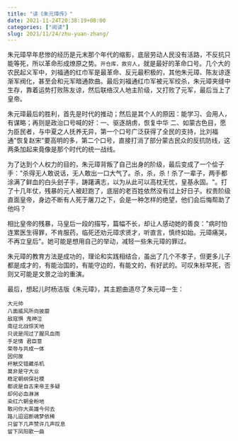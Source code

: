 ```yaml
---
title: "读《朱元璋传》"
date: 2021-11-24T20:38:19+08:00
categories: ["阅读"]
slug: 2021/11/24/zhu-yuan-zhang/
---
```


朱元璋早年悲惨的经历是元末那个年代的缩影，底层劳动人民没有活路，不反抗只能等死，所以革命形成燎原之势。`开仓库，救穷人`，就是最好的革命口号。几个大的农民起义军中，刘福通的红巾军是最革命、反元最积极的，其他朱元璋、陈友谅逐渐军阀化，甚至会和元军暗通款曲。最后刘福通红巾军被元军绞杀，朱元璋夹缝中生存，靠着运势打败陈友谅，然后联络汉人地主阶级，又打败了元军，最后当上了皇帝。

朱元璋最后的胜利，首先是时代的推动；然后是其个人的原因：能学习、会用人，有谋略；再则是政治口号喊的好：一、驱逐胡虏，恢复中华 二、如蒙古色目，愿为臣民者，与中夏之人抚养无异，第一个口号广泛获得了全民的支持，比刘福通"恢复赵宋"要高明的多，第二个口号，直接打消了部分蒙古民众的反抗防线，这两条加起来竟像是那个时代的统一战线。

为了达到个人权力的目的，朱元璋背叛了自己出身的阶级，最后变成了一个侩子手："杀得无人敢说话，无人敢出一口大气了。杀，杀，杀！杀了一辈子，两手都涂满了鲜血的白头刽子手，踌躇满志，以为从此可以高枕无忧，皇基永固。"。打了十几年仗，残暴的元人被赶跑了，底层的老百姓依然没有过上好日子。权贵阶级直面皇帝，身边不断有人死于屠刀之下，会是一种怎样的绝望，他们会后悔帮助了他吗？

相比皇帝的残暴，马皇后一段的描写，篇幅不长，却让人感动她的善良："病时怕连累医生得罪，不肯服药，临死还劝元璋求贤才，听直言，慎终如始。元璋痛哭，不再立皇后"。她可能是想用自己的举动，减轻一些朱元璋的罪过。

朱元璋的教育方法是成功的，理论和实践相结合，虽出了几个不孝子，但更多儿子都是成才的，有能治国的，有能守边的，有能文的，有好武的。可叹朱标早死，否则又可能是文景之治的重演。

最后，想起儿时杨洁版《朱元璋》，其主题曲道尽了朱元璋一生：

```
大元帅
八面威风所向披靡
敌寇惧 鬼神泣
南征北战惊天地
只说是闯过了腥风血雨
手足情 君臣意
荣辱与共成一体
因何故
杯觥交错藏杀机
莫非是守大业
稳定朝纲保社稷
都说是自古来帝王多疑
却何必血淋淋
染红六朝金粉地
敢问你大英雄今何去
路儿迢迢断魂梦依稀
只留下几声赞许几声叹息
留下凤阳歌一曲
```